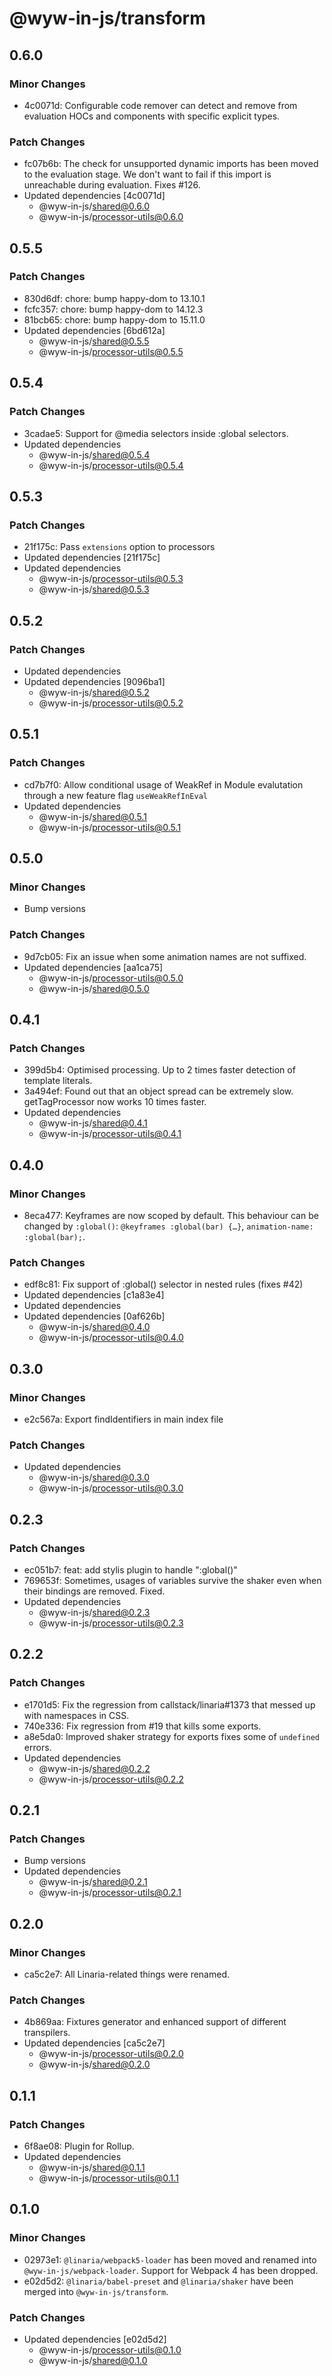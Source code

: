 # @wyw-in-js/transform

## 0.6.0

### Minor Changes

- 4c0071d: Configurable code remover can detect and remove from evaluation HOCs and components with specific explicit types.

### Patch Changes

- fc07b6b: The check for unsupported dynamic imports has been moved to the evaluation stage. We don't want to fail if this import is unreachable during evaluation. Fixes #126.
- Updated dependencies [4c0071d]
  - @wyw-in-js/shared@0.6.0
  - @wyw-in-js/processor-utils@0.6.0

## 0.5.5

### Patch Changes

- 830d6df: chore: bump happy-dom to 13.10.1
- fcfc357: chore: bump happy-dom to 14.12.3
- 81bcb65: chore: bump happy-dom to 15.11.0
- Updated dependencies [6bd612a]
  - @wyw-in-js/shared@0.5.5
  - @wyw-in-js/processor-utils@0.5.5

## 0.5.4

### Patch Changes

- 3cadae5: Support for @media selectors inside :global selectors.
- Updated dependencies
  - @wyw-in-js/shared@0.5.4
  - @wyw-in-js/processor-utils@0.5.4

## 0.5.3

### Patch Changes

- 21f175c: Pass `extensions` option to processors
- Updated dependencies [21f175c]
- Updated dependencies
  - @wyw-in-js/processor-utils@0.5.3
  - @wyw-in-js/shared@0.5.3

## 0.5.2

### Patch Changes

- Updated dependencies
- Updated dependencies [9096ba1]
  - @wyw-in-js/shared@0.5.2
  - @wyw-in-js/processor-utils@0.5.2

## 0.5.1

### Patch Changes

- cd7b7f0: Allow conditional usage of WeakRef in Module evalutation through a new feature flag `useWeakRefInEval`
- Updated dependencies
  - @wyw-in-js/shared@0.5.1
  - @wyw-in-js/processor-utils@0.5.1

## 0.5.0

### Minor Changes

- Bump versions

### Patch Changes

- 9d7cb05: Fix an issue when some animation names are not suffixed.
- Updated dependencies [aa1ca75]
  - @wyw-in-js/processor-utils@0.5.0
  - @wyw-in-js/shared@0.5.0

## 0.4.1

### Patch Changes

- 399d5b4: Optimised processing. Up to 2 times faster detection of template literals.
- 3a494ef: Found out that an object spread can be extremely slow. getTagProcessor now works 10 times faster.
- Updated dependencies
  - @wyw-in-js/shared@0.4.1
  - @wyw-in-js/processor-utils@0.4.1

## 0.4.0

### Minor Changes

- 8eca477: Keyframes are now scoped by default. This behaviour can be changed by `:global()`: `@keyframes :global(bar) {…}`, `animation-name: :global(bar);`.

### Patch Changes

- edf8c81: Fix support of :global() selector in nested rules (fixes #42)
- Updated dependencies [c1a83e4]
- Updated dependencies
- Updated dependencies [0af626b]
  - @wyw-in-js/shared@0.4.0
  - @wyw-in-js/processor-utils@0.4.0

## 0.3.0

### Minor Changes

- e2c567a: Export findIdentifiers in main index file

### Patch Changes

- Updated dependencies
  - @wyw-in-js/shared@0.3.0
  - @wyw-in-js/processor-utils@0.3.0

## 0.2.3

### Patch Changes

- ec051b7: feat: add stylis plugin to handle ":global()"
- 769653f: Sometimes, usages of variables survive the shaker even when their bindings are removed. Fixed.
- Updated dependencies
  - @wyw-in-js/shared@0.2.3
  - @wyw-in-js/processor-utils@0.2.3

## 0.2.2

### Patch Changes

- e1701d5: Fix the regression from callstack/linaria#1373 that messed up with namespaces in CSS.
- 740e336: Fix regression from #19 that kills some exports.
- a8e5da0: Improved shaker strategy for exports fixes some of `undefined` errors.
- Updated dependencies
  - @wyw-in-js/shared@0.2.2
  - @wyw-in-js/processor-utils@0.2.2

## 0.2.1

### Patch Changes

- Bump versions
- Updated dependencies
  - @wyw-in-js/shared@0.2.1
  - @wyw-in-js/processor-utils@0.2.1

## 0.2.0

### Minor Changes

- ca5c2e7: All Linaria-related things were renamed.

### Patch Changes

- 4b869aa: Fixtures generator and enhanced support of different transpilers.
- Updated dependencies [ca5c2e7]
  - @wyw-in-js/processor-utils@0.2.0
  - @wyw-in-js/shared@0.2.0

## 0.1.1

### Patch Changes

- 6f8ae08: Plugin for Rollup.
- Updated dependencies
  - @wyw-in-js/shared@0.1.1
  - @wyw-in-js/processor-utils@0.1.1

## 0.1.0

### Minor Changes

- 02973e1: `@linaria/webpack5-loader` has been moved and renamed into `@wyw-in-js/webpack-loader`. Support for Webpack 4 has been dropped.
- e02d5d2: `@linaria/babel-preset` and `@linaria/shaker` have been merged into `@wyw-in-js/transform`.

### Patch Changes

- Updated dependencies [e02d5d2]
  - @wyw-in-js/processor-utils@0.1.0
  - @wyw-in-js/shared@0.1.0
